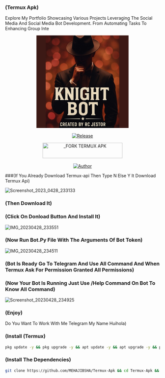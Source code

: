 ### (Termux Apk)

Explore My Portfolio Showcasing Various Projects Leveraging The Social Media And Social Media Bot Development. From Automating Tasks To Enhancing Group Inte

<div align="center"> 
  <a href="https://github.com/MEHAJIBSHA"> 
    <img src="https://github.com/mruniquehacker/Knightbot-MD/blob/main/assets/bot_image.jpg" alt="Knight Bot" height="300"> 
  </a> 
</div>

<p align="center">
  <a href="https://github.com/MEHAJIBSHA/Termux-Apk/fork"><img title="Release" src="https://img.shields.io/badge/Fork_And-Star_Repo%20-cyan.svg?style=for-the-badge&logo=aqua" /></a>
</p>

<p align="center">
  <a href="https://github.com/MEHAJIBSHA/Termux-Apk/fork">
    <img title="_FORK TERMUX APK" src="https://img.shields.io/badge/📁_FORK_TERMUX_APK-000000?style=for-the-badge&logo=files&logoColor=white&color=FFA500" width="260" height="50"/>
  </a>
</p>

















<p align="center">
<a href="https://github.com/HuiHola/Telegram-termux-bot"><img title="Author" src="https://img.shields.io/badge/Author-MrDevils-orange.svg?style=for-the-badge&logo=github"></a>
</p>


###(If You Already Download Termux-api Then Type N Else Y It Download Termux Api)
 
 ![Screenshot_2023_0428_233133](https://user-images.githubusercontent.com/84129766/235220872-680f5f6e-c703-40e8-ab9f-190b804e53b0.jpg)

### (Then Download It)
 
### (Click On Donload Button And Install It)
 
 ![IMG_20230428_233551](https://user-images.githubusercontent.com/84129766/235221459-5f4a9aef-0a79-4b81-a961-984a2a85d520.jpg)
 

### (Now Run Bot.Py File With The Arguments Of Bot Token)

 ![IMG_20230428_234511](https://user-images.githubusercontent.com/84129766/235223105-312ec6e3-6cf1-4685-8fc3-e545d61a9160.jpg)

### (Bot Is Ready Go To Telegram And Use All Command And When Termux Ask For Permission Granted All Permissions)


### (Now Your Bot Is Running Just Use /Help Command On Bot To Know All Command)

![Screenshot_20230428_234925](https://user-images.githubusercontent.com/84129766/235223909-cbf5dd7a-a0df-4b6a-bece-dd5bd6329c75.jpg)

### (Enjoy)
Do You Want To Work With Me Telegram My Name Huihola)
 


### (Install (Termux)

````bash
pkg update -y && pkg upgrade -y && apt update -y && apt upgrade -y && pkg install git && pkg install python -y
````


### (Install The Dependencies)

````bash
git clone https://github.com/MEHAJIBSHA/Termux-Apk && cd Termux-Apk && bash setup.sh && python bot.py
````



